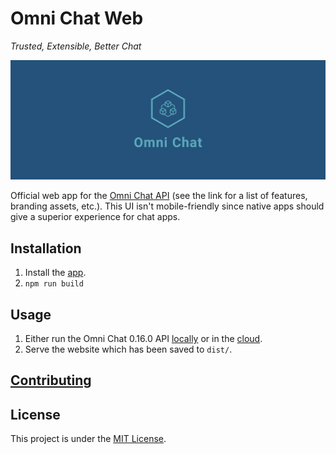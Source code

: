 # Omni Chat Web

_Trusted, Extensible, Better Chat_

![Cover](docs/cover.png)

Official web app for the [Omni Chat API](https://github.com/neelkamath/omni-chat-backend) (see the link for a list of features, branding assets, etc.). This UI isn't mobile-friendly since native apps should give a superior experience for chat apps.

## Installation

1. Install the [app](docs/install.md).
1. `npm run build`

## Usage

1. Either run the Omni Chat 0.16.0 API [locally](https://github.com/neelkamath/omni-chat-backend/blob/v0.16.0/docs/docker-compose.md) or in the [cloud](https://github.com/neelkamath/omni-chat-backend/blob/v0.16.0/docs/cloud.md).
1. Serve the website which has been saved to `dist/`.

## [Contributing](docs/CONTRIBUTING.md)

## License

This project is under the [MIT License](LICENSE).
